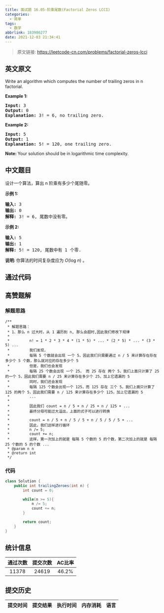```yaml
---
title: 面试题 16.05-阶乘尾数(Factorial Zeros LCCI)
categories:
  - 简单
tags:
  - 数学
abbrlink: 183986277
date: 2021-12-03 21:34:41
---
```


> 原文链接: https://leetcode-cn.com/problems/factorial-zeros-lcci


## 英文原文
<div><p>Write an algorithm which computes the number of trailing zeros in n factorial.</p>

<p><strong>Example 1:</strong></p>

<pre>
<strong>Input:</strong> 3
<strong>Output:</strong> 0
<strong>Explanation:</strong>&nbsp;3! = 6, no trailing zero.</pre>

<p><strong>Example&nbsp;2:</strong></p>

<pre>
<strong>Input:</strong> 5
<strong>Output:</strong> 1
<strong>Explanation:</strong>&nbsp;5! = 120, one trailing zero.</pre>

<p><b>Note:&nbsp;</b>Your solution should be in logarithmic time complexity.</p>
</div>

## 中文题目
<div><p>设计一个算法，算出 n 阶乘有多少个尾随零。</p>

<p><strong>示例 1:</strong></p>

<pre><strong>输入:</strong> 3
<strong>输出:</strong> 0
<strong>解释:</strong>&nbsp;3! = 6, 尾数中没有零。</pre>

<p><strong>示例&nbsp;2:</strong></p>

<pre><strong>输入:</strong> 5
<strong>输出:</strong> 1
<strong>解释:</strong>&nbsp;5! = 120, 尾数中有 1 个零.</pre>

<p><strong>说明: </strong>你算法的时间复杂度应为&nbsp;<em>O</em>(log&nbsp;<em>n</em>)<em>&nbsp;</em>。</p>
</div>

## 通过代码
<RecoDemo>
</RecoDemo>


## 高赞题解
### 解题思路
    /**
     * 解题思路：
     * 1、那么 n 过大时，从 1 遍历到 n, 那么会超时,因此我们修改下规律
     *
     *         n! = 1 * 2 * 3 * 4 * (1 * 5) * ... * (2 * 5) * ... * (3 * 5) ...
     *         我们发现，
     *         每隔 5 个数就会出现 一个 5，因此我们只需要通过 n / 5 来计算存在存在多少个 5 个数，那么就对应的存在多少个 5
     *         但是，我们也会发现
     *         每隔 25 个数会出现 一个 25， 而 25 存在 两个 5，我们上面只计算了 25 的一个 5，因此我们需要 n / 25 来计算存在多少个 25，加上它遗漏的 5
     *         同时，我们还会发现
     *         每隔 125 个数会出现一个 125，而 125 存在 三个 5，我们上面只计算了 125 的两个 5，因此我们需要 n / 125 来计算存在多少个 125，加上它遗漏的 5
     *         ...
     *
     *         因此我们 count = n / 5 + n / 25 + n / 125 + ...
     *         最终分母可能过大溢出，上面的式子可以进行转换
     *
     *         count = n / 5 + n / 5 / 5 + n / 5 / 5 / 5 + ...
     *         因此，我们这样进行循环
     *         n /= 5;
     *         count += n;
     *         这样，第一次加上的就是 每隔 5 个数的 5 的个数，第二次加上的就是 每隔 25 个数的 5 的个数 ...
     * @param n n
     * @return int
     */

### 代码

```java
class Solution {
    public int trailingZeroes(int n) {
        int count = 0;

        while(n >= 5){
            n /= 5;
            count += n;
        }

        return count;
    }
}
```

## 统计信息
| 通过次数 | 提交次数 | AC比率 |
| :------: | :------: | :------: |
|    11378    |    24619    |   46.2%   |

## 提交历史
| 提交时间 | 提交结果 | 执行时间 |  内存消耗  | 语言 |
| :------: | :------: | :------: | :--------: | :--------: |
